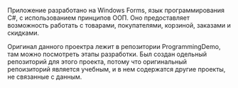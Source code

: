 Приложение разработано на Windows Forms, язык программирования C#, с использованием принципов ООП. Оно предоставляет возможность работать с товарами, покупателями, корзиной, заказами и скидками.

Оригинал данного проектра лежит в репозитории ProgrammingDemo, там можно посмотреть этапы разработки. Был создан одельный репозиторий для этого проекта, потому что оригинальный репоизиторий является учебным, и в нем содержатся другие проекты, не связанные с данным.
